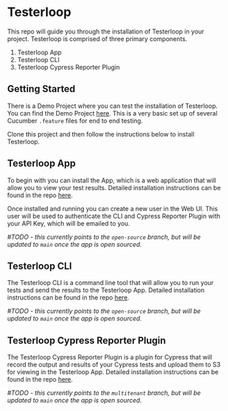 # Testerloop

This repo will guide you through the installation of Testerloop in your project. Testerloop is comprised of three primary components.

1. Testerloop App
2. Testerloop CLI
3. Testerloop Cypress Reporter Plugin

## Getting Started

There is a Demo Project where you can test the installation of Testerloop. You can find the Demo Project [here](https://github.com/testerloop/demo-project). This is a very basic set up of several Cucumber `.feature` files for end to end testing.

Clone this project and then follow the instructions below to install Testerloop.

## Testerloop App

To begin with you can install the App, which is a web application that will allow you to view your test results. Detailed installation instructions can be found in the repo [here](https://github.com/testerloop/testerloop-app/tree/open-source).

Once installed and running you can create a new user in the Web UI. This user will be used to authenticate the CLI and Cypress Reporter Plugin with your API Key, which will be emailed to you.

_#TODO - this currently points to the `open-source` branch, but will be updated to `main` once the app is open sourced._

## Testerloop CLI

The Testerloop CLI is a command line tool that will allow you to run your tests and send the results to the Testerloop App. Detailed installation instructions can be found in the repo [here](https://github.com/testerloop/testerloop-cli/tree/open-source). 

_#TODO - this currently points to the `open-source` branch, but will be updated to `main` once the app is open sourced._

## Testerloop Cypress Reporter Plugin

The Testerloop Cypress Reporter Plugin is a plugin for Cypress that will record the output and results of your Cypress tests and upload them to S3 for viewing in the Testerloop App. Detailed installation instructions can be found in the repo [here](https://github.com/testerloop/cypress-reporter-plugin/tree/multitenant). 

_#TODO - this currently points to the `multitenant` branch, but will be updated to `main` once the app is open sourced._
